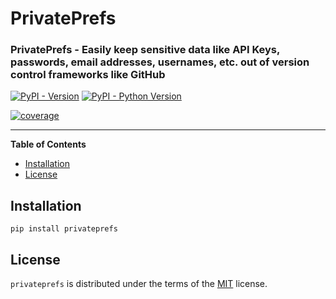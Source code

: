 # PrivatePrefs

### PrivatePrefs - Easily keep sensitive data like API Keys, passwords, email addresses, usernames, etc. out of version control frameworks like GitHub 

[![PyPI - Version](https://img.shields.io/pypi/v/privateprefs.svg)](https://pypi.org/project/privateprefs)
[![PyPI - Python Version](https://img.shields.io/pypi/pyversions/privateprefs.svg)](https://pypi.org/project/privateprefs)

<!-- coverage badge snipit -->
<a href="https://coveralls.io/github/badges/shields">
<img src="https://img.shields.io/badge/coverage-100%25-green"
alt="coverage"></a>
<!-- coverage badge snipit -->

-----

**Table of Contents**

- [Installation](#installation)
- [License](#license)

## Installation

```console
pip install privateprefs
```

## License

`privateprefs` is distributed under the terms of the [MIT](https://spdx.org/licenses/MIT.html) license.
